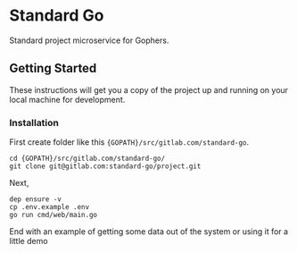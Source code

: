 # Standard Go

Standard project microservice for Gophers.

## Getting Started

These instructions will get you a copy of the project up and running on your local machine for development.

### Installation

First create folder like this `{GOPATH}/src/gitlab.com/standard-go`. 

```
cd {GOPATH}/src/gitlab.com/standard-go/
git clone git@gitlab.com:standard-go/project.git
```

Next,

```
dep ensure -v
cp .env.example .env
go run cmd/web/main.go
```

End with an example of getting some data out of the system or using it for a little demo